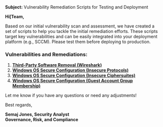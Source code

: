 **Subject:** Vulnerability Remediation Scripts for Testing and Deployment

**Hi[Team,**

Based on our initial vulnerability scan and assessment, we have created a set of scripts to help you tackle the initial remediation efforts. These scripts target key vulnerabilities and can be easily integrated into your deployment platform (e.g., SCCM). Please test them before deploying to production.

### Vulnerabilities and Remediations:
1. [**Third-Party Software Removal (Wireshark)**](https://github.com/SEMAJJAMES128/Vulnerability-management-code/blob/main/remediation-wireshark-remove)
2. [**Windows OS Secure Configuration (Insecure Protocols)**](https://github.com/SEMAJJAMES128/Vulnerability-management-code/blob/main/toggle-protocols)
3. [**Windows OS Secure Configuration (Insecure Ciphersuites)**](https://github.com/SEMAJJAMES128/Vulnerability-management-code/blob/main/toggle-cipher-suites)
4. [**Windows OS Secure Configuration (Guest Account Group Membership)**](https://github.com/SEMAJJAMES128/Vulnerability-management-code/blob/main/toggle-guest-local-administrators)

Let me know if you have any questions or need any adjustments!

Best regards,

**Semaj Jones, Security Analyst**<br/>
**Governance, Risk, and Compliance**
